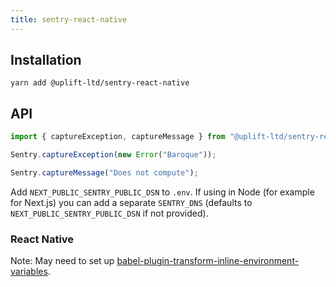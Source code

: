 ```yaml
---
title: sentry-react-native
---
```


## Installation

    yarn add @uplift-ltd/sentry-react-native

## API

```ts
import { captureException, captureMessage } from "@uplift-ltd/sentry-react-native";

Sentry.captureException(new Error("Baroque"));

Sentry.captureMessage("Does not compute");
```

Add `NEXT_PUBLIC_SENTRY_PUBLIC_DSN` to `.env`. If using in Node (for example for Next.js) you can
add a separate `SENTRY_DNS` (defaults to `NEXT_PUBLIC_SENTRY_PUBLIC_DSN` if not provided).

### React Native

Note: May need to set up
[babel-plugin-transform-inline-environment-variables](https://babeljs.io/docs/en/babel-plugin-transform-inline-environment-variables/).
